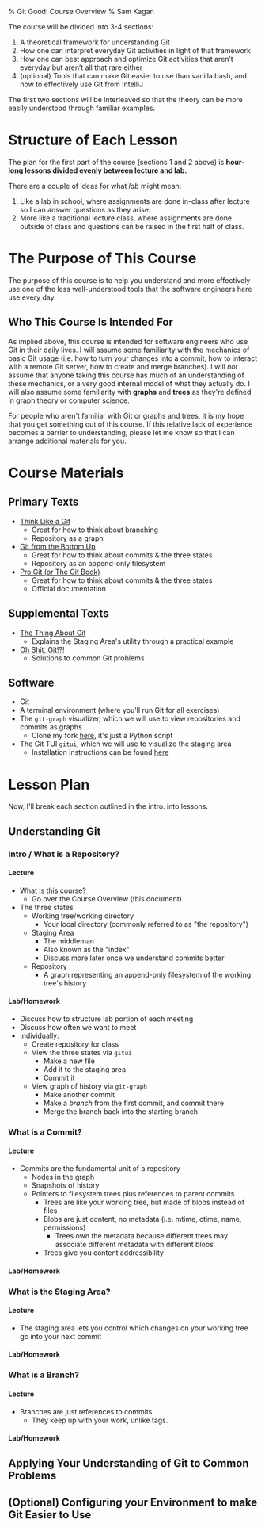 % Git Good: Course Overview
% Sam Kagan

The course will be divided into 3-4 sections:

1. A theoretical framework for understanding Git
1. How one can interpret everyday Git activities in light of that framework
1. How one can best approach and optimize Git activities that aren’t everyday but aren’t all that rare either
1. (optional) Tools that can make Git easier to use than vanilla bash, and how to effectively use Git from IntelliJ

The first two sections will be interleaved so that the theory can be more easily understood through familiar examples.

# Structure of Each Lesson
The plan for the first part of the course (sections 1 and 2 above) is **hour-long lessons divided evenly between lecture and lab.**

There are a couple of ideas for what *lab* might mean:
1. Like a lab in school, where assignments are done in-class after lecture so I can answer questions as they arise.
1. More like a traditional lecture class, where assignments are done outside of class and questions can be raised in the first half of class.

# The Purpose of This Course
The purpose of this course is to help you understand and more effectively use one of the less well-understood tools that the software engineers here use every day.
## Who This Course Is Intended For
As implied above, this course is intended for software engineers who use Git in their daily lives.
I will assume some familiarity with the mechanics of basic Git usage (i.e. how to turn your changes into a commit, how to interact with a remote Git server, how to create and merge branches).
I will *not* assume that anyone taking this course has much of an understanding of these mechanics, or a very good internal model of what they actually do.
I will also assume some familiarity with **graphs** and **trees** as they're defined in graph theory or computer science.

For people who aren't familiar with Git or graphs and trees, it is my hope that you get something out of this course.
If this relative lack of experience becomes a barrier to understanding, please let me know so that I can arrange additional materials for you.

# Course Materials
## Primary Texts
* [Think Like a Git](https://think-like-a-git.net)
    * Great for how to think about branching
    * Repository as a graph
* [Git from the Bottom Up](https://jwiegley.github.io/git-from-the-bottom-up)
    * Great for how to think about commits & the three states
    * Repository as an append-only filesystem
* [Pro Git (or The Git Book)](https://git-scm.com/book/en/v2/)
    * Great for how to think about commits & the three states
    * Official documentation

## Supplemental Texts
* [The Thing About Git](https://tomayko.com/blog/2008/the-thing-about-git)
    * Explains the Staging Area's utility through a practical example
* [Oh Shit, Git!?!](https://ohshitgit.com/)
    * Solutions to common Git problems

## Software
* Git
* A terminal environment (where you'll run Git for all exercises)
* The `git-graph` visualizer, which we will use to view repositories and commits as graphs
    * Clone my fork [here](https://github.com/HungryJoe/git-graph), it's just a Python script
* The Git TUI `gitui`, which we will use to visualize the staging area
    * Installation instructions can be found [here](https://github.com/extrawurst/gitui#6--installation-top-)

# Lesson Plan
Now, I'll break each section outlined in the intro. into lessons.

## Understanding Git
### Intro / What is a Repository?
#### Lecture
* What is this course?
    * Go over the Course Overview (this document)
* The three states
    * Working tree/working directory
        * Your local directory (commonly referred to as "the repository")
    * Staging Area
        * The middleman
        * Also known as the "index"
        * Discuss more later once we understand commits better
    * Repository
        * A graph representing an append-only filesystem of the working tree's history

#### Lab/Homework
* Discuss how to structure lab portion of each meeting
* Discuss how often we want to meet
* Individually:
    * Create repository for class
    * View the three states via `gitui`
        * Make a new file
        * Add it to the staging area
        * Commit it
    * View graph of history via `git-graph`
        * Make another commit
        * Make a *branch* from the first commit, and commit there
        * Merge the branch back into the starting branch

### What is a Commit?
#### Lecture
* Commits are the fundamental unit of a repository
    * Nodes in the graph
    * Snapshots of history
    * Pointers to filesystem trees plus references to parent commits
        * Trees are like your working tree, but made of blobs instead of files
        * Blobs are just content, no metadata (i.e. mtime, ctime, name, permissions)
            * Trees own the metadata because different trees may associate different metadata with different blobs
        * Trees give you content addressibility

#### Lab/Homework
### What is the Staging Area?
#### Lecture
* The staging area lets you control which changes on your working tree go into your next commit

#### Lab/Homework
### What is a Branch?
#### Lecture
* Branches are just references to commits.
    * They keep up with your work, unlike tags.

#### Lab/Homework
## Applying Your Understanding of Git to Common Problems
## (Optional) Configuring your Environment to make Git Easier to Use
